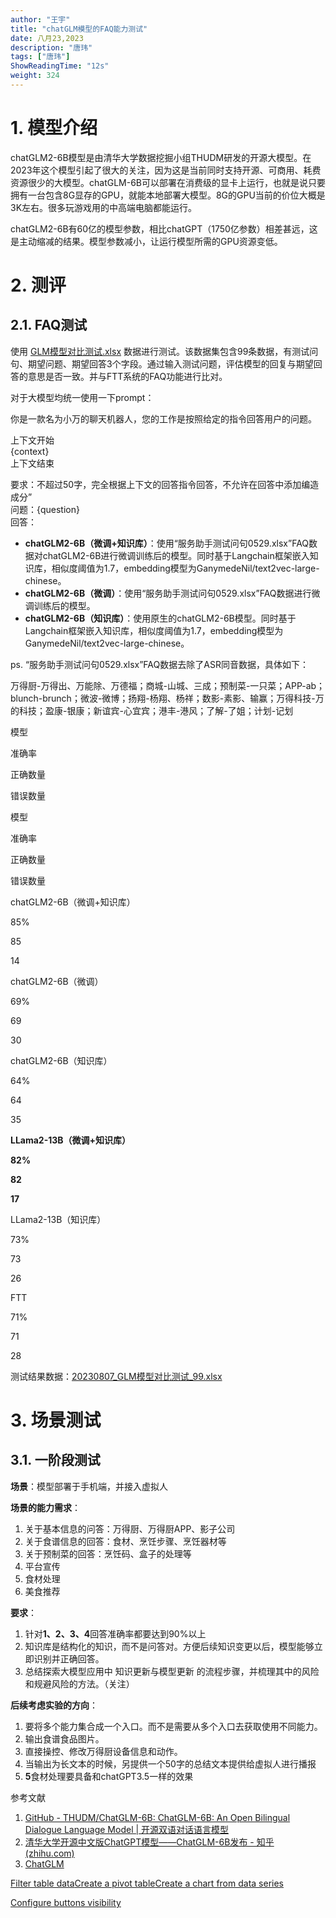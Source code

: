 ```yaml
---
author: "王宇"
title: "chatGLM模型的FAQ能力测试"
date: 八月23,2023
description: "唐玮"
tags: ["唐玮"]
ShowReadingTime: "12s"
weight: 324
---
```

1\. 模型介绍
========

chatGLM2-6B模型是由清华大学数据挖掘小组THUDM研发的开源大模型。在2023年这个模型引起了很大的关注，因为这是当前同时支持开源、可商用、耗费资源很少的大模型。chatGLM-6B可以部署在消费级的显卡上运行，也就是说只要拥有一台包含8G显存的GPU，就能本地部署大模型。8G的GPU当前的价位大概是3K左右。很多玩游戏用的中高端电脑都能运行。

chatGLM2-6B有60亿的模型参数，相比chatGPT（1750亿参数）相差甚远，这是主动缩减的结果。模型参数减小，让运行模型所需的GPU资源变低。

2\. 测评
======

2.1. FAQ测试
----------

使用 [GLM模型对比测试.xlsx](/download/attachments/105272416/GLM%E6%A8%A1%E5%9E%8B%E5%AF%B9%E6%AF%94%E6%B5%8B%E8%AF%95.xlsx?version=1&modificationDate=1690859188207&api=v2) 数据进行测试。该数据集包含99条数据，有测试问句、期望问题、期望回答3个字段。通过输入测试问题，评估模型的回复与期望回答的意思是否一致。并与FTT系统的FAQ功能进行比对。

对于大模型均统一使用一下prompt：

你是一款名为小万的聊天机器人，您的工作是按照给定的指令回答用户的问题。

上下文开始  
{context}  
上下文结束

要求：不超过50字，完全根据上下文的回答指令回答，不允许在回答中添加编造成分”  
问题：{question}  
回答：

*   **chatGLM2-6B（微调+知识库）**：使用“服务助手测试问句0529.xlsx”FAQ数据对chatGLM2-6B进行微调训练后的模型。同时基于Langchain框架嵌入知识库，相似度阈值为1.7，embedding模型为GanymedeNil/text2vec-large-chinese。
*   **chatGLM2-6B（微调）**：使用“服务助手测试问句0529.xlsx”FAQ数据进行微调训练后的模型。
*   **chatGLM2-6B（知识库）**：使用原生的chatGLM2-6B模型。同时基于Langchain框架嵌入知识库，相似度阈值为1.7，embedding模型为GanymedeNil/text2vec-large-chinese。

  

ps. “服务助手测试问句0529.xlsx”FAQ数据去除了ASR同音数据，具体如下：

万得厨-万得出、万能除、万德福；商城-山城、三成；预制菜-一只菜；APP-ab；blunch-brunch；微波-微博；扬翔-杨翔、杨祥；数影-素影、输赢；万得科技-万的科技；盈康-银康；新谊宾-心宜宾；港丰-港风；了解-了姐；计划-记划

  

模型

准确率

正确数量

错误数量

模型

准确率

正确数量

错误数量

chatGLM2-6B（微调+知识库）

85%

85

14

chatGLM2-6B（微调）

69%

69

30

chatGLM2-6B（知识库）

64%

64

35

**LLama2-13B（微调+知识库）**

**82%**

**82**

**17**

LLama2-13B（知识库）

73%

73

26

FTT

71%

71

28

测试结果数据：[20230807\_GLM模型对比测试\_99.xlsx](/download/attachments/105272416/20230807_GLM%E6%A8%A1%E5%9E%8B%E5%AF%B9%E6%AF%94%E6%B5%8B%E8%AF%95_99.xlsx?version=1&modificationDate=1691478654071&api=v2)

3\. 场景测试
========

3.1. 一阶段测试
----------

**场景**：模型部署于手机端，并接入虚拟人

**场景的能力需求**：

1.  关于基本信息的问答：万得厨、万得厨APP、影子公司
2.  关于食谱信息的回答：食材、烹饪步骤、烹饪器材等
3.  关于预制菜的回答：烹饪码、盒子的处理等
4.  平台宣传
5.  食材处理
6.  美食推荐

**要求**：

1.  针对**1、2、3、4**回答准确率都要达到90%以上
2.  知识库是结构化的知识，而不是问答对。方便后续知识变更以后，模型能够立即识别并正确回答。
3.  总结探索大模型应用中 知识更新与模型更新 的流程步骤，并梳理其中的风险和规避风险的方法。（关注）

**后续考虑实验的方向**：

1.  要将多个能力集合成一个入口。而不是需要从多个入口去获取使用不同能力。
2.  输出食谱食品图片。
3.  直接操控、修改万得厨设备信息和动作。
4.  当输出为长文本的时候，另提供一个50字的总结文本提供给虚拟人进行播报
5.  **5**食材处理要具备和chatGPT3.5一样的效果

  

  

  

参考文献

1.  [GitHub - THUDM/ChatGLM-6B: ChatGLM-6B: An Open Bilingual Dialogue Language Model | 开源双语对话语言模型](https://github.com/THUDM/ChatGLM-6B)
2.  [清华大学开源中文版ChatGPT模型——ChatGLM-6B发布 - 知乎 (zhihu.com)](https://zhuanlan.zhihu.com/p/614331448)
3.  [ChatGLM](https://chatglm.cn/blog)

[Filter table data](#)[Create a pivot table](#)[Create a chart from data series](#)

[Configure buttons visibility](/users/tfac-settings.action)